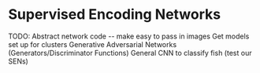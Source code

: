 # Supervised Encoding Networks

TODO:
Abstract network code -- make easy to pass in images
Get models set up for clusters
Generative Adversarial Networks (Generators/Discriminator Functions)
General CNN to classify fish (test our SENs)
